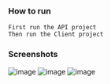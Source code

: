 ### How to run
```
First run the API project
Then run the Client project
```

### Screenshots
![image](https://user-images.githubusercontent.com/49007811/173810469-bbeb8cb5-f116-4f49-85cf-fb9ee58bf1d5.png)
![image](https://user-images.githubusercontent.com/49007811/173810492-2c187593-4aa3-4c01-8c0f-66a997270961.png)
![image](https://user-images.githubusercontent.com/49007811/173811582-a3c2a6b7-b5f3-4443-a0ce-eb4cc7c65192.png)
